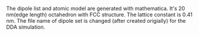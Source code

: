 The dipole list and atomic model are generated with mathematica. It's 20 nm(edge length) octahedron with FCC structure. The lattice constant is 0.41 nm. The file name of dipole set is changed (after created origially) for the DDA simulation.
